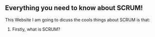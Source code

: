 ## Everything you need to know about SCRUM!

 This Website I am going to dicuss the cools things about SCRUM is that:
 1. Firstly, what is SCRUM?